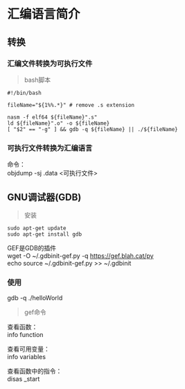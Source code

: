 # 汇编语言简介

## 转换

### 汇编文件转换为可执行文件
>bash脚本
``````
#!/bin/bash

fileName="${1%%.*}" # remove .s extension

nasm -f elf64 ${fileName}".s"
ld ${fileName}".o" -o ${fileName}
[ "$2" == "-g" ] && gdb -q ${fileName} || ./${fileName}

``````
### 可执行文件转换为汇编语言
命令：  
objdump -sj .data <可执行文件>


## GNU调试器(GDB)

>安装  
``````
sudo apt-get update
sudo apt-get install gdb
``````
GEF是GDB的插件  
wget -O ~/.gdbinit-gef.py -q https://gef.blah.cat/py  
echo source ~/.gdbinit-gef.py >> ~/.gdbinit  

### 使用

gdb -q ./helloWorld

>gef命令

查看函数：  
info function

查看可用变量：  
info variables

查看函数中的指令：  
disas _start



